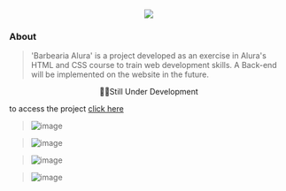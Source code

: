 <h1 align="center"><img src="https://github.com/user-attachments/assets/e6156867-b759-4896-9877-b491473f810e"></h1>

### **About**

>'Barbearia Alura' is a project developed as an exercise in Alura's HTML and CSS course to train web development skills. A Back-end will be implemented on the website in the future.

<p align="center">🚧🚨Still Under Development</p>

<p>to access the project <a href="https://carv-dev.github.io/Barbearia-Alura/">click here</a></p>

> ![image](https://github.com/user-attachments/assets/c9834454-8e88-4a9d-91da-4af96d9f6b3a)

> ![image](https://github.com/user-attachments/assets/06ea5e7c-03ba-42eb-93d5-7a31fca29fad)

> ![image](https://github.com/user-attachments/assets/7109f234-327e-4830-bb6f-0cfb94b73239)

> ![image](https://github.com/user-attachments/assets/757470d5-679e-4147-a083-889a96a1d9dc)
